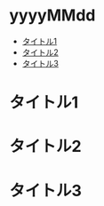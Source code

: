 # yyyyMMdd

- [タイトル1](https://)
- [タイトル2](https://)
- [タイトル3](https://)

# タイトル1

# タイトル2

# タイトル3

